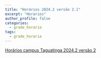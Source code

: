 ```yaml
---
title: "Horários 2024.2 versão 2.1"
excerpt: "Horarios"
author_profile: false
categories:
  - grade_horaria
tags:
  - grade_horaria
---
```

[Horários campus Taguatinga 2024.2 versão 2](/assets/all/horarios/2024_2_V02_1Turmas.pdf)
